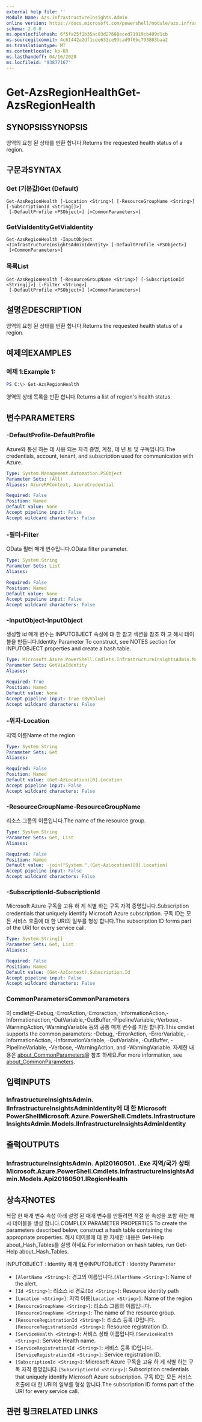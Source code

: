 ```yaml
---
external help file: ''
Module Name: Azs.InfrastructureInsights.Admin
online version: https://docs.microsoft.com/powershell/module/azs.infrastructureinsights.admin/get-azsregionhealth
schema: 2.0.0
ms.openlocfilehash: 6f5fa25f1b35ac03d27688eced71919cb409d1cb
ms.sourcegitcommit: 4c61442a2df1cee633ce93cad9f6bc793803baa2
ms.translationtype: MT
ms.contentlocale: ko-KR
ms.lasthandoff: 04/16/2020
ms.locfileid: "93877167"
---
```

# <span data-ttu-id="2b4b9-101">Get-AzsRegionHealth</span><span class="sxs-lookup"><span data-stu-id="2b4b9-101">Get-AzsRegionHealth</span></span>

## <span data-ttu-id="2b4b9-102">SYNOPSIS</span><span class="sxs-lookup"><span data-stu-id="2b4b9-102">SYNOPSIS</span></span>
<span data-ttu-id="2b4b9-103">영역의 요청 된 상태를 반환 합니다.</span><span class="sxs-lookup"><span data-stu-id="2b4b9-103">Returns the requested health status of a region.</span></span>

## <span data-ttu-id="2b4b9-104">구문과</span><span class="sxs-lookup"><span data-stu-id="2b4b9-104">SYNTAX</span></span>

### <span data-ttu-id="2b4b9-105">Get (기본값)</span><span class="sxs-lookup"><span data-stu-id="2b4b9-105">Get (Default)</span></span>
```
Get-AzsRegionHealth [-Location <String>] [-ResourceGroupName <String>] [-SubscriptionId <String[]>]
 [-DefaultProfile <PSObject>] [<CommonParameters>]
```

### <span data-ttu-id="2b4b9-106">GetViaIdentity</span><span class="sxs-lookup"><span data-stu-id="2b4b9-106">GetViaIdentity</span></span>
```
Get-AzsRegionHealth -InputObject <IInfrastructureInsightsAdminIdentity> [-DefaultProfile <PSObject>]
 [<CommonParameters>]
```

### <span data-ttu-id="2b4b9-107">목록</span><span class="sxs-lookup"><span data-stu-id="2b4b9-107">List</span></span>
```
Get-AzsRegionHealth [-ResourceGroupName <String>] [-SubscriptionId <String[]>] [-Filter <String>]
 [-DefaultProfile <PSObject>] [<CommonParameters>]
```

## <span data-ttu-id="2b4b9-108">설명은</span><span class="sxs-lookup"><span data-stu-id="2b4b9-108">DESCRIPTION</span></span>
<span data-ttu-id="2b4b9-109">영역의 요청 된 상태를 반환 합니다.</span><span class="sxs-lookup"><span data-stu-id="2b4b9-109">Returns the requested health status of a region.</span></span>

## <span data-ttu-id="2b4b9-110">예제의</span><span class="sxs-lookup"><span data-stu-id="2b4b9-110">EXAMPLES</span></span>

### <span data-ttu-id="2b4b9-111">예제 1:</span><span class="sxs-lookup"><span data-stu-id="2b4b9-111">Example 1:</span></span>
```powershell
PS C:\> Get-AzsRegionHealth
```

<span data-ttu-id="2b4b9-112">영역의 상태 목록을 반환 합니다.</span><span class="sxs-lookup"><span data-stu-id="2b4b9-112">Returns a list of region's health status.</span></span>

## <span data-ttu-id="2b4b9-113">변수</span><span class="sxs-lookup"><span data-stu-id="2b4b9-113">PARAMETERS</span></span>

### <span data-ttu-id="2b4b9-114">-DefaultProfile</span><span class="sxs-lookup"><span data-stu-id="2b4b9-114">-DefaultProfile</span></span>
<span data-ttu-id="2b4b9-115">Azure와 통신 하는 데 사용 되는 자격 증명, 계정, 테 넌 트 및 구독입니다.</span><span class="sxs-lookup"><span data-stu-id="2b4b9-115">The credentials, account, tenant, and subscription used for communication with Azure.</span></span>

```yaml
Type: System.Management.Automation.PSObject
Parameter Sets: (All)
Aliases: AzureRMContext, AzureCredential

Required: False
Position: Named
Default value: None
Accept pipeline input: False
Accept wildcard characters: False

```

### <span data-ttu-id="2b4b9-116">-필터</span><span class="sxs-lookup"><span data-stu-id="2b4b9-116">-Filter</span></span>
<span data-ttu-id="2b4b9-117">OData 필터 매개 변수입니다.</span><span class="sxs-lookup"><span data-stu-id="2b4b9-117">OData filter parameter.</span></span>

```yaml
Type: System.String
Parameter Sets: List
Aliases:

Required: False
Position: Named
Default value: None
Accept pipeline input: False
Accept wildcard characters: False

```

### <span data-ttu-id="2b4b9-118">-InputObject</span><span class="sxs-lookup"><span data-stu-id="2b4b9-118">-InputObject</span></span>
<span data-ttu-id="2b4b9-119">생성할 id 매개 변수는 INPUTOBJECT 속성에 대 한 참고 섹션을 참조 하 고 해시 테이블을 만듭니다.</span><span class="sxs-lookup"><span data-stu-id="2b4b9-119">Identity Parameter To construct, see NOTES section for INPUTOBJECT properties and create a hash table.</span></span>

```yaml
Type: Microsoft.Azure.PowerShell.Cmdlets.InfrastructureInsightsAdmin.Models.IInfrastructureInsightsAdminIdentity
Parameter Sets: GetViaIdentity
Aliases:

Required: True
Position: Named
Default value: None
Accept pipeline input: True (ByValue)
Accept wildcard characters: False

```

### <span data-ttu-id="2b4b9-120">-위치</span><span class="sxs-lookup"><span data-stu-id="2b4b9-120">-Location</span></span>
<span data-ttu-id="2b4b9-121">지역 이름</span><span class="sxs-lookup"><span data-stu-id="2b4b9-121">Name of the region</span></span>

```yaml
Type: System.String
Parameter Sets: Get
Aliases:

Required: False
Position: Named
Default value: (Get-AzLocation)[0].Location
Accept pipeline input: False
Accept wildcard characters: False

```

### <span data-ttu-id="2b4b9-122">-ResourceGroupName</span><span class="sxs-lookup"><span data-stu-id="2b4b9-122">-ResourceGroupName</span></span>
<span data-ttu-id="2b4b9-123">리소스 그룹의 이름입니다.</span><span class="sxs-lookup"><span data-stu-id="2b4b9-123">The name of the resource group.</span></span>

```yaml
Type: System.String
Parameter Sets: Get, List
Aliases:

Required: False
Position: Named
Default value: -join("System.",(Get-AzLocation)[0].Location)
Accept pipeline input: False
Accept wildcard characters: False

```

### <span data-ttu-id="2b4b9-124">-SubscriptionId</span><span class="sxs-lookup"><span data-stu-id="2b4b9-124">-SubscriptionId</span></span>
<span data-ttu-id="2b4b9-125">Microsoft Azure 구독을 고유 하 게 식별 하는 구독 자격 증명입니다.</span><span class="sxs-lookup"><span data-stu-id="2b4b9-125">Subscription credentials that uniquely identify Microsoft Azure subscription.</span></span>
<span data-ttu-id="2b4b9-126">구독 ID는 모든 서비스 호출에 대 한 URI의 일부를 형성 합니다.</span><span class="sxs-lookup"><span data-stu-id="2b4b9-126">The subscription ID forms part of the URI for every service call.</span></span>

```yaml
Type: System.String[]
Parameter Sets: Get, List
Aliases:

Required: False
Position: Named
Default value: (Get-AzContext).Subscription.Id
Accept pipeline input: False
Accept wildcard characters: False

```

### <span data-ttu-id="2b4b9-127">CommonParameters</span><span class="sxs-lookup"><span data-stu-id="2b4b9-127">CommonParameters</span></span>
<span data-ttu-id="2b4b9-128">이 cmdlet은-Debug,-ErrorAction,-Erroraction,-InformationAction,-Informationaction,-OutVariable,-OutBuffer,-PipelineVariable,-Verbose,-WarningAction,-WarningVariable 등의 공통 매개 변수를 지원 합니다.</span><span class="sxs-lookup"><span data-stu-id="2b4b9-128">This cmdlet supports the common parameters: -Debug, -ErrorAction, -ErrorVariable, -InformationAction, -InformationVariable, -OutVariable, -OutBuffer, -PipelineVariable, -Verbose, -WarningAction, and -WarningVariable.</span></span> <span data-ttu-id="2b4b9-129">자세한 내용은 [about_CommonParameters](http://go.microsoft.com/fwlink/?LinkID=113216)을 참조 하세요.</span><span class="sxs-lookup"><span data-stu-id="2b4b9-129">For more information, see [about_CommonParameters](http://go.microsoft.com/fwlink/?LinkID=113216).</span></span>

## <span data-ttu-id="2b4b9-130">입력</span><span class="sxs-lookup"><span data-stu-id="2b4b9-130">INPUTS</span></span>

### <span data-ttu-id="2b4b9-131">InfrastructureInsightsAdmin. IInfrastructureInsightsAdminIdentity에 대 한 Microsoft PowerShell</span><span class="sxs-lookup"><span data-stu-id="2b4b9-131">Microsoft.Azure.PowerShell.Cmdlets.InfrastructureInsightsAdmin.Models.IInfrastructureInsightsAdminIdentity</span></span>

## <span data-ttu-id="2b4b9-132">출력</span><span class="sxs-lookup"><span data-stu-id="2b4b9-132">OUTPUTS</span></span>

### <span data-ttu-id="2b4b9-133">InfrastructureInsightsAdmin. Api20160501. .Exe 지역/국가 상태</span><span class="sxs-lookup"><span data-stu-id="2b4b9-133">Microsoft.Azure.PowerShell.Cmdlets.InfrastructureInsightsAdmin.Models.Api20160501.IRegionHealth</span></span>



## <span data-ttu-id="2b4b9-134">상속자</span><span class="sxs-lookup"><span data-stu-id="2b4b9-134">NOTES</span></span>

<span data-ttu-id="2b4b9-135">복잡 한 매개 변수 속성 아래 설명 된 매개 변수를 만들려면 적절 한 속성을 포함 하는 해시 테이블을 생성 합니다.</span><span class="sxs-lookup"><span data-stu-id="2b4b9-135">COMPLEX PARAMETER PROPERTIES To create the parameters described below, construct a hash table containing the appropriate properties.</span></span> <span data-ttu-id="2b4b9-136">해시 테이블에 대 한 자세한 내용은 Get-Help about_Hash_Tables를 실행 하세요.</span><span class="sxs-lookup"><span data-stu-id="2b4b9-136">For information on hash tables, run Get-Help about_Hash_Tables.</span></span>

<span data-ttu-id="2b4b9-137">INPUTOBJECT <IInfrastructureInsightsAdminIdentity> : Identity 매개 변수</span><span class="sxs-lookup"><span data-stu-id="2b4b9-137">INPUTOBJECT <IInfrastructureInsightsAdminIdentity>: Identity Parameter</span></span>
  - <span data-ttu-id="2b4b9-138">`[AlertName <String>]`: 경고의 이름입니다.</span><span class="sxs-lookup"><span data-stu-id="2b4b9-138">`[AlertName <String>]`: Name of the alert.</span></span>
  - <span data-ttu-id="2b4b9-139">`[Id <String>]`: 리소스 id 경로</span><span class="sxs-lookup"><span data-stu-id="2b4b9-139">`[Id <String>]`: Resource identity path</span></span>
  - <span data-ttu-id="2b4b9-140">`[Location <String>]`: 지역 이름</span><span class="sxs-lookup"><span data-stu-id="2b4b9-140">`[Location <String>]`: Name of the region</span></span>
  - <span data-ttu-id="2b4b9-141">`[ResourceGroupName <String>]`: 리소스 그룹의 이름입니다.</span><span class="sxs-lookup"><span data-stu-id="2b4b9-141">`[ResourceGroupName <String>]`: The name of the resource group.</span></span>
  - <span data-ttu-id="2b4b9-142">`[ResourceRegistrationId <String>]`: 리소스 등록 ID입니다.</span><span class="sxs-lookup"><span data-stu-id="2b4b9-142">`[ResourceRegistrationId <String>]`: Resource registration ID.</span></span>
  - <span data-ttu-id="2b4b9-143">`[ServiceHealth <String>]`: 서비스 상태 이름입니다.</span><span class="sxs-lookup"><span data-stu-id="2b4b9-143">`[ServiceHealth <String>]`: Service Health name.</span></span>
  - <span data-ttu-id="2b4b9-144">`[ServiceRegistrationId <String>]`: 서비스 등록 ID입니다.</span><span class="sxs-lookup"><span data-stu-id="2b4b9-144">`[ServiceRegistrationId <String>]`: Service registration ID.</span></span>
  - <span data-ttu-id="2b4b9-145">`[SubscriptionId <String>]`: Microsoft Azure 구독을 고유 하 게 식별 하는 구독 자격 증명입니다.</span><span class="sxs-lookup"><span data-stu-id="2b4b9-145">`[SubscriptionId <String>]`: Subscription credentials that uniquely identify Microsoft Azure subscription.</span></span> <span data-ttu-id="2b4b9-146">구독 ID는 모든 서비스 호출에 대 한 URI의 일부를 형성 합니다.</span><span class="sxs-lookup"><span data-stu-id="2b4b9-146">The subscription ID forms part of the URI for every service call.</span></span>

## <span data-ttu-id="2b4b9-147">관련 링크</span><span class="sxs-lookup"><span data-stu-id="2b4b9-147">RELATED LINKS</span></span>

